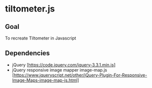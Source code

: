 # tiltometer.js

## Goal
To recreate Tiltometer in Javascript

## Dependencies
* jQuery [https://code.jquery.com/jquery-3.3.1.min.js]
* jQuery responsive image mapper image-map.js [https://www.jqueryscript.net/other/jQuery-Plugin-For-Responsive-Image-Maps-image-map-js.html]

